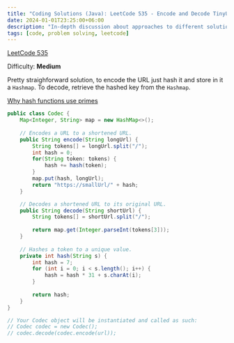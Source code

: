 ```yaml
---
title: "Coding Solutions (Java): LeetCode 535 - Encode and Decode TinyURL"
date: 2024-01-01T23:25:00+06:00
description: "In-depth discussion about approaches to different solutions of LeetCode 535"
tags: [code, problem solving, leetcode]
---
```

[LeetCode 535](https://leetcode.com/problems/encode-and-decode-tinyurl/)

Difficulty: **Medium**

Pretty straighforward solution, to encode the URL just hash it and store in it a `Hashmap`. To decode, retrieve the hashed key from the `Hashmap`.

[Why hash functions use primes](https://computinglife.wordpress.com/2008/11/20/why-do-hash-functions-use-prime-numbers/)

```java
public class Codec {
    Map<Integer, String> map = new HashMap<>();
    
    // Encodes a URL to a shortened URL.
    public String encode(String longUrl) {
        String tokens[] = longUrl.split("/");
        int hash = 0;
        for(String token: tokens) {
            hash += hash(token);
        }
        map.put(hash, longUrl);
        return "https://smallUrl/" + hash; 
    }

    // Decodes a shortened URL to its original URL.
    public String decode(String shortUrl) {
        String tokens[] = shortUrl.split("/");
        
        return map.get(Integer.parseInt(tokens[3]));
    }
    
	// Hashes a token to a unique value.
    private int hash(String s) {
        int hash = 7;
        for (int i = 0; i < s.length(); i++) {
            hash = hash * 31 + s.charAt(i);
        }
        
        return hash;
    }
}

// Your Codec object will be instantiated and called as such:
// Codec codec = new Codec();
// codec.decode(codec.encode(url));

```
